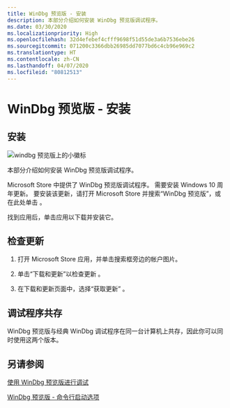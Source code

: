 ```yaml
---
title: WinDbg 预览版 - 安装
description: 本部分介绍如何安装 WinDbg 预览版调试程序。
ms.date: 03/30/2020
ms.localizationpriority: High
ms.openlocfilehash: 32d4efebef4cfff9698f51d55de3a6b7536ebe26
ms.sourcegitcommit: 071200c3366dbb26985dd7077bd6c4cb96e969c2
ms.translationtype: HT
ms.contentlocale: zh-CN
ms.lasthandoff: 04/07/2020
ms.locfileid: "80812513"
---
```

# <a name="windbg-preview---installation"></a>WinDbg 预览版 - 安装

## <a name="installation"></a>安装

![windbg 预览版上的小徽标](images/windbgx-preview-logo.png)

本部分介绍如何安装 WinDbg 预览版调试程序。

Microsoft Store 中提供了 WinDbg 预览版调试程序。 需要安装 Windows 10 周年更新。 要安装该更新，请打开 Microsoft Store 并搜索“WinDbg 预览版”，或在此处单击 [](
https://www.microsoft.com/store/apps/9pgjgd53tn86)。

找到应用后，单击应用以下载并安装它。

## <a name="checking-for-updates"></a>检查更新

1. 打开 Microsoft Store 应用，并单击搜索框旁边的帐户图片。 

2. 单击“下载和更新”以检查更新  。

3. 在下载和更新页面中，选择“获取更新”  。

## <a name="debugger-coexistence"></a>调试程序共存  

WinDbg 预览版与经典 WinDbg 调试程序在同一台计算机上共存，因此你可以同时使用这两个版本。

## <a name="see-also"></a>另请参阅

[使用 WinDbg 预览版进行调试](debugging-using-windbg-preview.md)

[WinDbg 预览版 - 命令行启动选项](windbg-command-line-preview.md)
